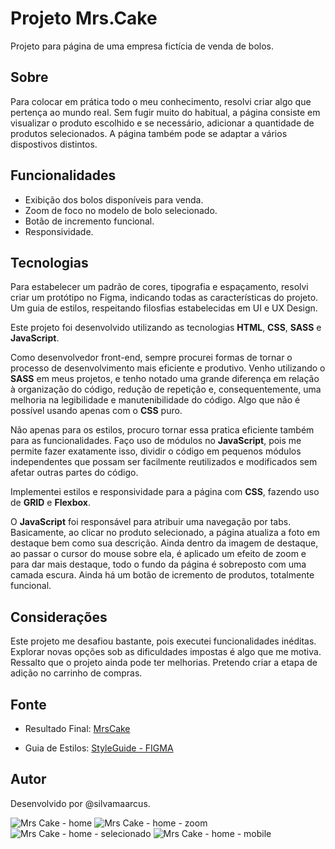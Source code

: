 # Projeto Mrs.Cake
Projeto para página de uma empresa fictícia de venda de bolos.

## Sobre
Para colocar em prática todo o meu conhecimento, resolvi criar algo que pertença ao mundo real. Sem fugir muito do habitual, a página consiste em visualizar o produto escolhido e se necessário, adicionar a quantidade de produtos selecionados. A página também pode se adaptar a vários dispostivos distintos. 

## Funcionalidades
- Exibição dos bolos disponíveis para venda.
- Zoom de foco no modelo de bolo selecionado.
- Botão de incremento funcional.
- Responsividade.


## Tecnologias
Para estabelecer um padrão de cores, tipografia e espaçamento, resolvi criar um protótipo no Figma, indicando todas as características do projeto. Um guia de estilos, respeitando filosfias estabelecidas em UI e UX Design.

Este projeto foi desenvolvido utilizando as tecnologias **HTML**, **CSS**, **SASS** e **JavaScript**.

Como desenvolvedor front-end, sempre procurei formas de tornar o processo de desenvolvimento mais eficiente e produtivo. Venho utilizando o **SASS** em meus projetos, e tenho notado uma grande diferença em relação à organização do código, redução de repetição e, consequentemente, uma melhoria na legibilidade e manutenibilidade do código. Algo que não é possível usando apenas com o **CSS** puro.  

Não apenas para os estilos, procuro tornar essa pratica eficiente também para as funcionalidades. Faço uso de módulos no **JavaScript**, pois me permite fazer exatamente isso, dividir o código em pequenos módulos independentes que possam ser facilmente reutilizados e modificados sem afetar outras partes do código.

Implementei estilos e responsividade para a página com **CSS**, fazendo uso de **GRID** e **Flexbox**. 

O **JavaScript** foi responsável para atribuir uma navegação por tabs. Basicamente, ao clicar no produto selecionado, a página atualiza a foto em destaque bem como sua descrição. Ainda dentro da imagem de destaque, ao passar o cursor do mouse sobre ela, é aplicado um efeito de zoom e para dar mais destaque, todo o fundo da página é sobreposto com uma camada escura. Ainda há um botão de icremento de produtos, totalmente funcional. 

## Considerações
Este projeto me desafiou bastante, pois executei funcionalidades inéditas. Explorar novas opções sob as dificuldades impostas é algo que me motiva. Ressalto que o projeto ainda pode ter melhorias. Pretendo criar a etapa de adição no carrinho de compras. 

## Fonte
- Resultado Final: [MrsCake](https://mrs-cake.vercel.app/)

- Guia de Estilos: [StyleGuide - FIGMA](https://www.figma.com/file/J0HpwOJZ2OD7DfT8A1HnqU/Mrs-Cake---1%C2%B0-projeto-mentoria?node-id=0%3A1&t=Q1SMvNmzEis5XkJr-1)

## Autor
Desenvolvido por @silvamaarcus.

![Mrs Cake - home](https://user-images.githubusercontent.com/75142775/230663570-eeb767b0-9b61-4407-9c0a-bcf8096226e5.png)
![Mrs Cake - home - zoom](https://user-images.githubusercontent.com/75142775/230663568-4fb11c1e-1c6a-4d4e-8837-16a23bb5d651.png)
![Mrs Cake - home - selecionado](https://user-images.githubusercontent.com/75142775/230663567-362b2da7-6cc3-42dc-b10b-8c587da2ca50.png)
![Mrs Cake - home - mobile](https://user-images.githubusercontent.com/75142775/230663562-9fe3cce6-7877-413c-a037-725e180a2cf0.png)